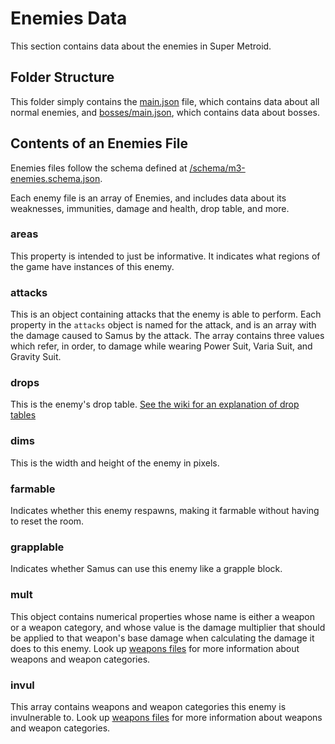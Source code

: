 # Enemies Data
This section contains data about the enemies in Super Metroid.

## Folder Structure
This folder simply contains the [main.json](main.json) file, which contains data about all normal enemies, and [bosses/main.json](bosses/main.json), which contains data about bosses.

## Contents of an Enemies File
Enemies files follow the schema defined at [/schema/m3-enemies.schema.json](../schema/m3-enemies.schema.json).

Each enemy file is an array of Enemies, and includes data about its weaknesses, immunities, damage and health, drop table, and more.

### areas
This property is intended to just be informative. It indicates what regions of the game have instances of this enemy.

### attacks
This is an object containing attacks that the enemy is able to perform. Each property in the `attacks` object is named for the attack, and is an array with the damage caused to Samus by the attack. The array contains three values which refer, in order, to damage while wearing Power Suit, Varia Suit, and Gravity Suit.

### drops
This is the enemy's drop table. [See the wiki for an explanation of drop tables](https://wiki.supermetroid.run/Enemies#How_Drops_Work)

### dims
This is the width and height of the enemy in pixels.

### farmable
Indicates whether this enemy respawns, making it farmable without having to reset the room.

### grapplable
Indicates whether Samus can use this enemy like a grapple block.

### mult
This object contains numerical properties whose name is either a weapon or a weapon category, and whose value is the damage multiplier that should be applied to that weapon's base damage when calculating the damage it does to this enemy.
Look up [weapons files](../weapons/weapons-readme.md) for more information about weapons and weapon categories.

### invul
This array contains weapons and weapon categories this enemy is invulnerable to.
Look up [weapons files](../weapons/weapons-readme.md) for more information about weapons and weapon categories.
